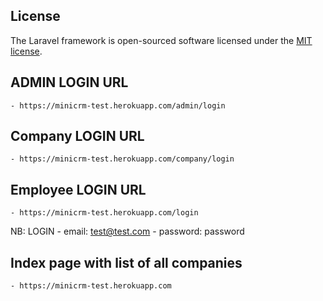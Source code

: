 ## License

The Laravel framework is open-sourced software licensed under the [MIT license](https://opensource.org/licenses/MIT).

## ADMIN LOGIN URL

    - https://minicrm-test.herokuapp.com/admin/login

## Company LOGIN URL

    - https://minicrm-test.herokuapp.com/company/login

## Employee LOGIN URL

    - https://minicrm-test.herokuapp.com/login

NB: LOGIN - email: test@test.com - password: password

## Index page with list of all companies

    - https://minicrm-test.herokuapp.com
